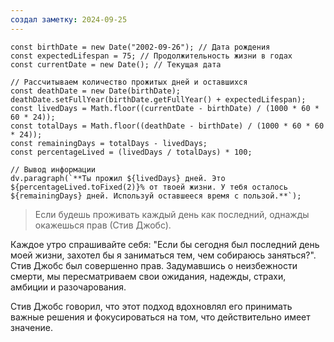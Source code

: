 ```yaml
---
создал заметку: 2024-09-25
---
```


```dataviewjs
const birthDate = new Date("2002-09-26"); // Дата рождения
const expectedLifespan = 75; // Продолжительность жизни в годах
const currentDate = new Date(); // Текущая дата

// Рассчитываем количество прожитых дней и оставшихся
const deathDate = new Date(birthDate);
deathDate.setFullYear(birthDate.getFullYear() + expectedLifespan);
const livedDays = Math.floor((currentDate - birthDate) / (1000 * 60 * 60 * 24));
const totalDays = Math.floor((deathDate - birthDate) / (1000 * 60 * 60 * 24));
const remainingDays = totalDays - livedDays;
const percentageLived = (livedDays / totalDays) * 100;

// Вывод информации
dv.paragraph(`**Ты прожил ${livedDays} дней. Это ${percentageLived.toFixed(2)}% от твоей жизни. У тебя осталось ${remainingDays} дней. Используй оставшееся время с пользой.**`);
```

> Если будешь проживать каждый день как последний, однажды окажешься прав (Стив Джобс).

Каждое утро спрашивайте себя: "Если бы сегодня был последний день моей жизни, захотел бы я заниматься тем, чем собираюсь заняться?". Стив Джобс был совершенно прав. Задумавшись о неизбежности смерти, мы пересматриваем свои ожидания, надежды, страхи, амбиции и разочарования.

Стив Джобс говорил, что этот подход вдохновлял его принимать важные решения и фокусироваться на том, что действительно имеет значение.

